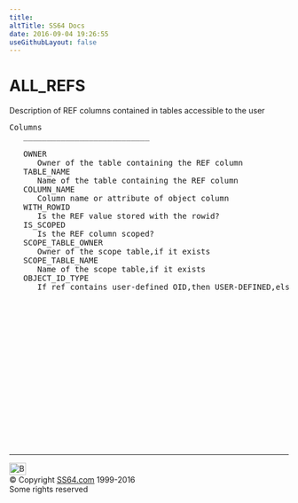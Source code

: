```yaml
---
title:
altTitle: SS64 Docs
date: 2016-09-04 19:26:55
useGithubLayout: false
---
```

<!-- #BeginLibraryItem "/Library/head_orad.lbi" --><!-- #EndLibraryItem --><h1>ALL_REFS </h1><p> Description of REF columns contained in tables accessible to the user </p> 
 
<pre>Columns
   ___________________________
 
   OWNER
      Owner of the table containing the REF column
   TABLE_NAME
      Name of the table containing the REF column
   COLUMN_NAME
      Column name or attribute of object column
   WITH_ROWID
      Is the REF value stored with the rowid?
   IS_SCOPED
      Is the REF column scoped?
   SCOPE_TABLE_OWNER
      Owner of the scope table,if it exists
   SCOPE_TABLE_NAME
      Name of the scope table,if it exists
   OBJECT_ID_TYPE
      If ref contains user-defined OID,then USER-DEFINED,else if it contains system generated OID,then SYSTEM GENERATED

</pre><!-- #BeginLibraryItem "/Library/foot_orad.lbi" --><p>
<!-- oracle-footer -->
<ins class="adsbygoogle" style="display:inline-block;width:300px;height:250px" data-ad-client="ca-pub-6140977852749469" data-ad-slot="4275490898"></ins>
<script>
(adsbygoogle = window.adsbygoogle || []).push({});
</script></p>
<hr>
<div id="bl" class="footer"><a href="ALL_REFS.html#"><img src="../images/top.png" width="30" height="22" alt="Back to the Top"></a></div>
<div id="br" class="footer, tagline">© Copyright <a href="../index.html">SS64.com</a> 1999-2016<br>
Some rights reserved</div>
<!-- #EndLibraryItem -->

